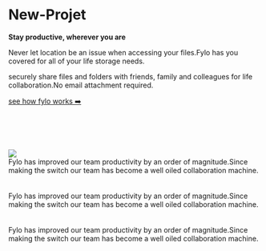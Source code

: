 # New-Projet
<html>
<head>
<link rel="stylesheet" type="text/css" href="https://github.com/legoman8304/legoman8304.github.io/blob/master/style.css"/>
</head>
<body>
<strong>
Stay productive, wherever you are
 </strong>
<p>Never let location be an issue when accessing your files.Fylo has you covered for all of your life storage needs. 
</p>
<p>securely share files and folders with friends, family and colleagues for life collaboration.No email attachment required. 
</p>
<p>
<a id="underline" href="http//www.example.com">see how fylo works ➡️</a>
</p>
<br/><br/><br/><br/>
<img src="download (2).png"/>
<div>
Fylo has improved our team productivity by an order of magnitude.Since making the switch our team has become a well oiled collaboration machine.
<div/>
<br/><br/>
<div>
Fylo has improved our team productivity by an order of magnitude.Since making the switch our team has become a well oiled collaboration machine.
<div/>
<br/><br/>
<div>
Fylo has improved our team productivity by an order of magnitude.Since making the switch our team has become a well oiled collaboration machine.
<div/>
</body>
</html>
